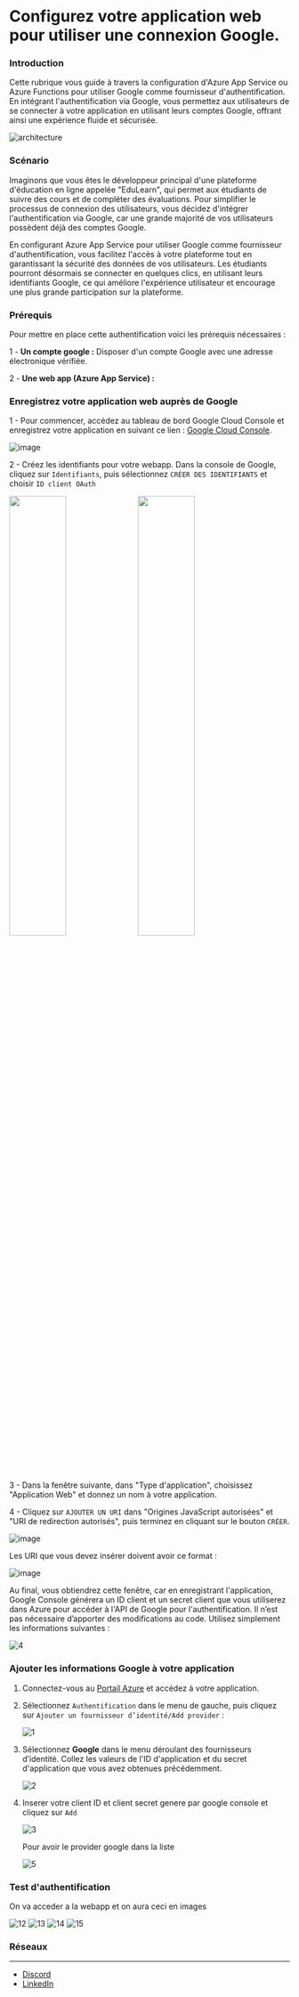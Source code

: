 Configurez votre application web pour utiliser une connexion Google.
====================================================================

### Introduction

Cette rubrique vous guide à travers la configuration d'Azure App Service ou Azure Functions pour utiliser Google comme fournisseur d'authentification. En intégrant l'authentification via Google, vous permettez aux utilisateurs de se connecter à votre application en utilisant leurs comptes Google, offrant ainsi une expérience fluide et sécurisée.

  ![architecture](https://github.com/user-attachments/assets/4df205eb-dd7c-4651-9b2f-669ae12d3727)


### Scénario

Imaginons que vous êtes le développeur principal d'une plateforme d'éducation en ligne appelée "EduLearn", qui permet aux étudiants de suivre des cours et de compléter des évaluations. Pour simplifier le processus de connexion des utilisateurs, vous décidez d'intégrer l'authentification via Google, car une grande majorité de vos utilisateurs possèdent déjà des comptes Google.

En configurant Azure App Service pour utiliser Google comme fournisseur d'authentification, vous facilitez l'accès à votre plateforme tout en garantissant la sécurité des données de vos utilisateurs. Les étudiants pourront désormais se connecter en quelques clics, en utilisant leurs identifiants Google, ce qui améliore l'expérience utilisateur et encourage une plus grande participation sur la plateforme.

### Prérequis

   Pour mettre en place cette authentification voici les prérequis nécessaires :
   
   1 - **Un compte google :** Disposer d'un compte Google avec une adresse électronique vérifiée.
   
   2 - **Une web app (Azure App Service) :**

### Enregistrez votre application web auprès de Google

  1 - Pour commencer, accédez au tableau de bord Google Cloud Console et enregistrez votre application en suivant ce lien : [Google Cloud Console](https://console.cloud.google.com/apis/dashboard?project=intrepid-stock-288303).
  
   ![image](https://github.com/user-attachments/assets/f9e429ed-cbfc-432a-b881-dbedd50d7ff7)
  
  2 - Créez les identifiants pour votre webapp. Dans la console de Google, cliquez sur `Identifiants`, puis sélectionnez `CRÉER DES IDENTIFIANTS` et choisir `ID client OAuth`

   <p float="left">
    <img src="https://github.com/user-attachments/assets/9f271af5-e01a-4fb8-99f9-6d853789c6b0" width="45%" />
    <img src="https://github.com/user-attachments/assets/14ac1d1a-934c-4d33-99f5-bbb64d7bb667" width="45%" />
   </p>

  3 - Dans la fenêtre suivante, dans "Type d'application", choisissez "Application Web" et donnez un nom à votre application.
  
  4 - Cliquez sur `AJOUTER UN URI` dans "Origines JavaScript autorisées" et "URI de redirection autorisés", puis terminez en cliquant sur le bouton `CRÉER`.

   ![image](https://github.com/user-attachments/assets/1913f3f9-59f5-4c76-b504-4e542aae3cae)

  Les URI que vous devez insérer doivent avoir ce format :

   ![image](https://github.com/user-attachments/assets/5168b551-8c60-43a5-8df9-d296f838b1f6)

  Au final, vous obtiendrez cette fenêtre, car en enregistrant l'application, Google Console générera un ID client et un secret client que vous utiliserez dans Azure pour accéder à l'API de Google pour l'authentification. Il n’est pas nécessaire d’apporter des modifications au code. Utilisez simplement les informations suivantes :

   ![4](https://github.com/user-attachments/assets/aa6a86ec-8dbd-441e-9689-9eb3047aab17)

### Ajouter les informations Google à votre application

1. Connectez-vous au [Portail Azure](https://portal.azure.com) et accédez à votre application.

2. Sélectionnez  `Authentification` dans le menu de gauche, puis cliquez sur `Ajouter un fournisseur d’identité/Add provider` : 

   ![1](https://github.com/user-attachments/assets/4161a8a8-909c-4bd9-9a1d-6b131839ca8d)


3. Sélectionnez **Google** dans le menu déroulant des fournisseurs d’identité. Collez les valeurs de l'ID d'application et du secret d'application que vous avez obtenues précédemment.

     ![2](https://github.com/user-attachments/assets/c0fae2ad-2aed-4b4d-b5ae-d51ab3ff3248)

4. Inserer votre client ID et client secret genere par google console et cliquez sur `Add`

     ![3](https://github.com/user-attachments/assets/4690a962-c816-4271-852d-044295a1ea49)

   Pour avoir le provider google dans la liste
   
   ![5](https://github.com/user-attachments/assets/8f63be81-e69f-4a22-99f8-b7a03c18547b)

### Test d'authentification

On va acceder a la webapp et on aura ceci en images

![12](https://github.com/user-attachments/assets/04c023cf-2da9-42de-b97a-19f393da3b49)
![13](https://github.com/user-attachments/assets/0cdf49b9-1cb8-40af-b6be-6f031162f1c7)
![14](https://github.com/user-attachments/assets/1b671438-02f3-400e-bf22-c3f752c49d0d)
![15](https://github.com/user-attachments/assets/66a80b10-dfc7-406c-a0fc-0fb1727d6319)


### Réseaux 
--------------
- [Discord](https://discord.com/users/yvantankeu)
- [LinkedIn](https://www.linkedin.com/in/yvan-tankeu-ab029a129/)
 

    

     



